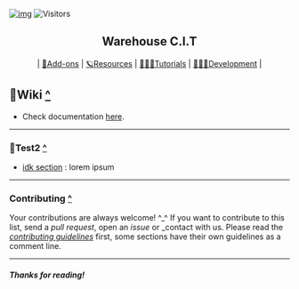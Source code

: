 
[![img](https://www.mysmartgroup.co.uk/wp-content/uploads/2017/04/header-bg-test.png)](#table)
![Visitors](https://count.getloli.com/get/@timveur?theme=rule34)

<a name="table"></a>

<div align="center">
    <h2>Warehouse C.I.T</h2>
    <p>| <a href="#Wiki-">🔮Add-ons</a> | <a href="#Resources-">🪐Resources</a> | <a href="#Tutorials-">👩🏻‍🏫Tutorials</a> | <a
            href="#Development-">👩🏽‍💻Development</a> |</p>
</div>



  ## 🔮Wiki [^](#table)

-   Check documentation [here](https://github.com/AlexStrew).
---
### 🌊Test2 [^](#table)

-   [idk section](https://github.com/AlexStrew) : lorem ipsum 

---

### Contributing [^](#table)

Your contributions are always welcome! ^\_^ If you want to contribute to this list, send a _pull request_, open an _issue_ or _contact with us. Please read the _[contributing guidelines](https://github.com/AlexStrew)_ first, some sections have their own guidelines as a comment line.

---

#### _Thanks for reading!_

<!-- /markdown references -->

